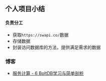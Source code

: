 ## 个人项目小结



#### 负责分工

* 获取`https://swapi.co/`数据
* 存储数据
* 封装访问数据库的方法，提供满足需求的数据



### 博客

* [服务计算 - 6 BoltDB学习与简单剖析](https://liu-yt.github.io/2018/12/14/%E6%9C%8D%E5%8A%A1%E8%AE%A1%E7%AE%97-6-BoltDB%E5%AD%A6%E4%B9%A0%E4%B8%8E%E7%AE%80%E5%8D%95%E5%89%96%E6%9E%90/)

